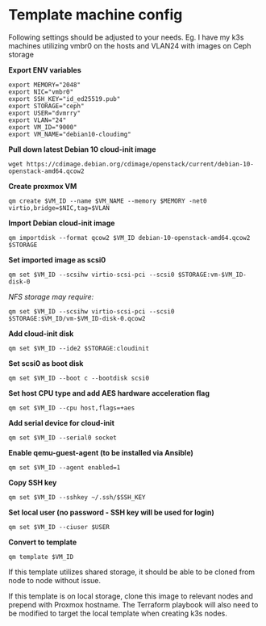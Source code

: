 # Template machine config
Following settings should be adjusted to your needs.
Eg. I have my k3s machines utilizing vmbr0 on the hosts and VLAN24 with images on Ceph storage

**Export ENV variables**

    export MEMORY="2048"
    export NIC="vmbr0"
    export SSH_KEY="id_ed25519.pub"
    export STORAGE="ceph"
    export USER="dvmrry"
    export VLAN="24"
    export VM_ID="9000"
    export VM_NAME="debian10-cloudimg"

**Pull down latest Debian 10 cloud-init image**

    wget https://cdimage.debian.org/cdimage/openstack/current/debian-10-openstack-amd64.qcow2
    
**Create proxmox VM**

    qm create $VM_ID --name $VM_NAME --memory $MEMORY -net0 virtio,bridge=$NIC,tag=$VLAN
    
**Import Debian cloud-init image**

    qm importdisk --format qcow2 $VM_ID debian-10-openstack-amd64.qcow2 $STORAGE 
 
**Set imported image as scsi0**

    qm set $VM_ID --scsihw virtio-scsi-pci --scsi0 $STORAGE:vm-$VM_ID-disk-0
   
   *NFS storage may require:*

    qm set $VM_ID --scsihw virtio-scsi-pci --scsi0 $STORAGE:$VM_ID/vm-$VM_ID-disk-0.qcow2

    
**Add cloud-init disk**

    qm set $VM_ID --ide2 $STORAGE:cloudinit
    
**Set scsi0 as boot disk**

    qm set $VM_ID --boot c --bootdisk scsi0

**Set host CPU type and add AES hardware acceleration flag**

    qm set $VM_ID --cpu host,flags=+aes

**Add serial device for cloud-init**

    qm set $VM_ID --serial0 socket

**Enable qemu-guest-agent (to be installed via Ansible)**

    qm set $VM_ID --agent enabled=1

**Copy SSH key**

    qm set $VM_ID --sshkey ~/.ssh/$SSH_KEY

**Set local user (no password - SSH key will be used for login)**

    qm set $VM_ID --ciuser $USER
    
**Convert to template**
    
    qm template $VM_ID

If this template utilizes shared storage, it should be able to be cloned from node to node without issue.

If this template is on local storage, clone this image to relevant nodes and prepend with Proxmox hostname. The Terraform playbook will also need to be modified to target the local template when creating k3s nodes.
